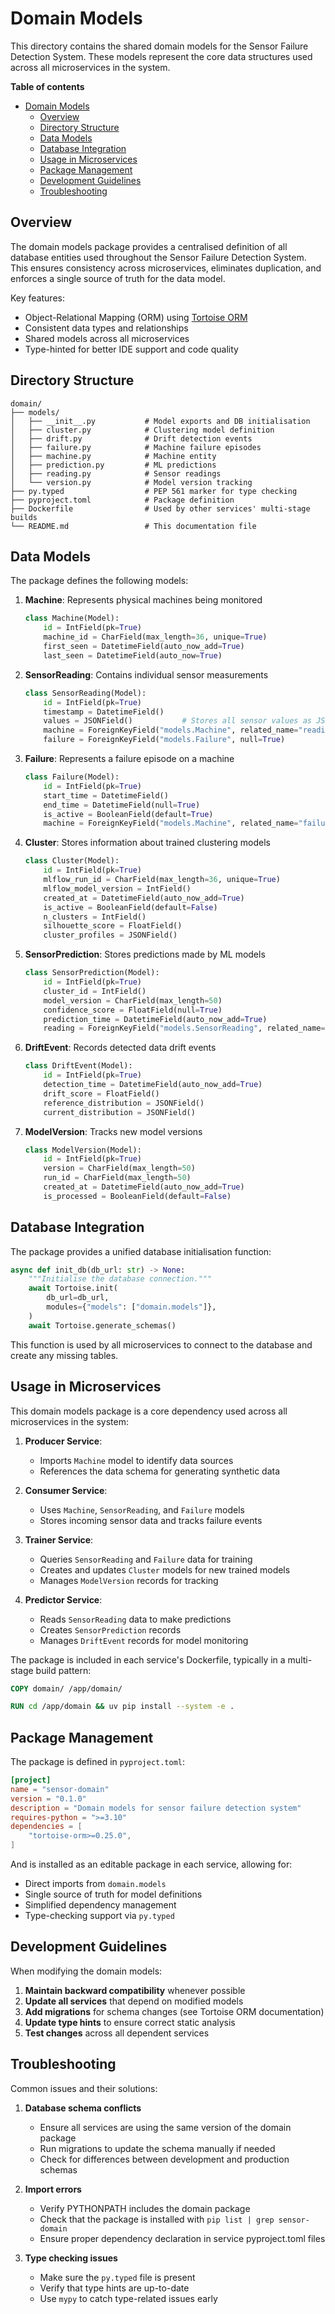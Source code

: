 # Domain Models

This directory contains the shared domain models for the Sensor Failure Detection System. These models represent the core data structures used across all microservices in the system.

**Table of contents**
- [Domain Models](#domain-models)
  - [Overview](#overview)
  - [Directory Structure](#directory-structure)
  - [Data Models](#data-models)
  - [Database Integration](#database-integration)
  - [Usage in Microservices](#usage-in-microservices)
  - [Package Management](#package-management)
  - [Development Guidelines](#development-guidelines)
  - [Troubleshooting](#troubleshooting)

## Overview

The domain models package provides a centralised definition of all database entities used throughout the Sensor Failure Detection System. This ensures consistency across microservices, eliminates duplication, and enforces a single source of truth for the data model.

Key features:
- Object-Relational Mapping (ORM) using [Tortoise ORM](https://tortoise.github.io/)
- Consistent data types and relationships
- Shared models across all microservices
- Type-hinted for better IDE support and code quality

## Directory Structure

```
domain/
├── models/
│   ├── __init__.py           # Model exports and DB initialisation
│   ├── cluster.py            # Clustering model definition
│   ├── drift.py              # Drift detection events
│   ├── failure.py            # Machine failure episodes
│   ├── machine.py            # Machine entity
│   ├── prediction.py         # ML predictions
│   ├── reading.py            # Sensor readings
│   └── version.py            # Model version tracking
├── py.typed                  # PEP 561 marker for type checking
├── pyproject.toml            # Package definition
├── Dockerfile                # Used by other services' multi-stage builds
└── README.md                 # This documentation file
```

## Data Models

The package defines the following models:

1. **Machine**: Represents physical machines being monitored
   ```python
   class Machine(Model):
       id = IntField(pk=True)
       machine_id = CharField(max_length=36, unique=True)
       first_seen = DatetimeField(auto_now_add=True)
       last_seen = DatetimeField(auto_now=True)
   ```

2. **SensorReading**: Contains individual sensor measurements
   ```python
   class SensorReading(Model):
       id = IntField(pk=True)
       timestamp = DatetimeField()
       values = JSONField()           # Stores all sensor values as JSON
       machine = ForeignKeyField("models.Machine", related_name="readings")
       failure = ForeignKeyField("models.Failure", null=True)
   ```

3. **Failure**: Represents a failure episode on a machine
   ```python
   class Failure(Model):
       id = IntField(pk=True)
       start_time = DatetimeField()
       end_time = DatetimeField(null=True)
       is_active = BooleanField(default=True)
       machine = ForeignKeyField("models.Machine", related_name="failures")
   ```

4. **Cluster**: Stores information about trained clustering models
   ```python
   class Cluster(Model):
       id = IntField(pk=True)
       mlflow_run_id = CharField(max_length=36, unique=True)
       mlflow_model_version = IntField()
       created_at = DatetimeField(auto_now_add=True)
       is_active = BooleanField(default=False)
       n_clusters = IntField()
       silhouette_score = FloatField()
       cluster_profiles = JSONField()
   ```

5. **SensorPrediction**: Stores predictions made by ML models
   ```python
   class SensorPrediction(Model):
       id = IntField(pk=True)
       cluster_id = IntField()
       model_version = CharField(max_length=50)
       confidence_score = FloatField(null=True)
       prediction_time = DatetimeField(auto_now_add=True)
       reading = ForeignKeyField("models.SensorReading", related_name="predictions")
   ```

6. **DriftEvent**: Records detected data drift events
   ```python
   class DriftEvent(Model):
       id = IntField(pk=True)
       detection_time = DatetimeField(auto_now_add=True)
       drift_score = FloatField()
       reference_distribution = JSONField()
       current_distribution = JSONField()
   ```

7. **ModelVersion**: Tracks new model versions
   ```python
   class ModelVersion(Model):
       id = IntField(pk=True)
       version = CharField(max_length=50)
       run_id = CharField(max_length=50)
       created_at = DatetimeField(auto_now_add=True)
       is_processed = BooleanField(default=False)
   ```

## Database Integration

The package provides a unified database initialisation function:

```python
async def init_db(db_url: str) -> None:
    """Initialise the database connection."""
    await Tortoise.init(
        db_url=db_url,
        modules={"models": ["domain.models"]},
    )
    await Tortoise.generate_schemas()
```

This function is used by all microservices to connect to the database and create any missing tables.

## Usage in Microservices

This domain models package is a core dependency used across all microservices in the system:

1. **Producer Service**:
   - Imports `Machine` model to identify data sources
   - References the data schema for generating synthetic data

2. **Consumer Service**:
   - Uses `Machine`, `SensorReading`, and `Failure` models
   - Stores incoming sensor data and tracks failure events

3. **Trainer Service**:
   - Queries `SensorReading` and `Failure` data for training
   - Creates and updates `Cluster` models for new trained models
   - Manages `ModelVersion` records for tracking

4. **Predictor Service**:
   - Reads `SensorReading` data to make predictions
   - Creates `SensorPrediction` records
   - Manages `DriftEvent` records for model monitoring

The package is included in each service's Dockerfile, typically in a multi-stage build pattern:

```dockerfile
COPY domain/ /app/domain/

RUN cd /app/domain && uv pip install --system -e .
```

## Package Management

The package is defined in `pyproject.toml`:

```toml
[project]
name = "sensor-domain"
version = "0.1.0"
description = "Domain models for sensor failure detection system"
requires-python = ">=3.10"
dependencies = [
    "tortoise-orm>=0.25.0",
]
```

And is installed as an editable package in each service, allowing for:
- Direct imports from `domain.models`
- Single source of truth for model definitions
- Simplified dependency management
- Type-checking support via `py.typed`

## Development Guidelines

When modifying the domain models:

1. **Maintain backward compatibility** whenever possible
2. **Update all services** that depend on modified models
3. **Add migrations** for schema changes (see Tortoise ORM documentation)
4. **Update type hints** to ensure correct static analysis
5. **Test changes** across all dependent services

## Troubleshooting

Common issues and their solutions:

1. **Database schema conflicts**
   - Ensure all services are using the same version of the domain package
   - Run migrations to update the schema manually if needed
   - Check for differences between development and production schemas

2. **Import errors**
   - Verify PYTHONPATH includes the domain package
   - Check that the package is installed with `pip list | grep sensor-domain`
   - Ensure proper dependency declaration in service pyproject.toml files

3. **Type checking issues**
   - Make sure the `py.typed` file is present
   - Verify that type hints are up-to-date
   - Use `mypy` to catch type-related issues early
